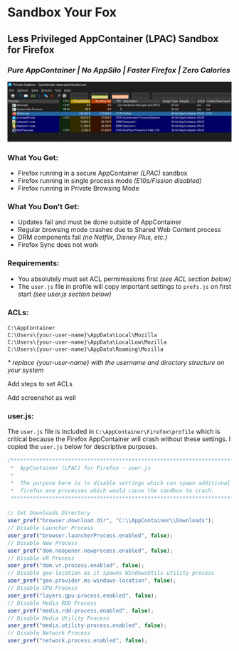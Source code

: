 # Sandbox Your Fox
## Less Privileged AppContainer (LPAC) Sandbox for Firefox
### _Pure AppContainer | No AppSilo | Faster Firefox | Zero Calories_

![Sandbox Your Fox](https://raw.githubusercontent.com/WildByDesign/SandboxYourFox/main/SandboxYourFox.png)

### What You Get:

- Firefox running in a secure AppContainer _(LPAC)_ sandbox
- Firefox running in single process mode _(E10s/Fission disabled)_
- Firefox running in Private Browsing Mode


### What You Don't Get:

- Updates fail and must be done outside of AppContainer
- Regular browsing mode crashes due to Shared Web Content process
- DRM components fail _(no Netflix, Disney Plus, etc.)_
- Firefox Sync does not work


### Requirements:

- You absolutely must set ACL permimssions first _(see ACL section below)_
- The `user.js` file in profile will copy important settings to `prefs.js` on first start _(see user.js section below)_


### ACLs:

```
C:\AppContainer
C:\Users\{your-user-name}\AppData\Local\Mozilla
C:\Users\{your-user-name}\AppData\LocalLow\Mozilla
C:\Users\{your-user-name}\AppData\Roaming\Mozilla
```
_* replace {your-user-name} with the username and directory structure on your system_

Add steps to set ACLs

Add screenshot as well

### user.js:

The `user.js` file is included in `C:\AppContainer\Firefox\profile` which is critical because the Firefox AppContainer will crash without these settings. I copied the `user.js` below for descriptive purposes.

```javascript
/******************************************************************************
 *  AppContainer (LPAC) for Firefox - user.js                                 *
 *                                                                            *
 *  The purpose here is to disable settings which can spawn additional        *
 *  firefox.exe processes which would cause the sandbox to crash.             *
 ******************************************************************************/

// Set Downloads Directory
user_pref("browser.download.dir", "C:\\AppContainer\\Downloads");
// Disable Launcher Process
user_pref("browser.launcherProcess.enabled", false);
// Disable New Process
user_pref("dom.noopener.newprocess.enabled", false);
// Disable VR Process
user_pref("dom.vr.process.enabled", false);
// Disable geo-location as it spawns WindowsUtils utility process
user_pref("geo.provider.ms-windows-location", false);
// Disable GPU Process
user_pref("layers.gpu-process.enabled", false);
// Disable Media RDD Process
user_pref("media.rdd-process.enabled", false);
// Disable Media Utility Process
user_pref("media.utility-process.enabled", false);
// Disable Network Process
user_pref("network.process.enabled", false);

```

